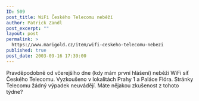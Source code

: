 ```yaml
---
ID: 509
post_title: WiFi Českého Telecomu neběží
author: Patrick Zandl
post_excerpt: ""
layout: post
permalink: >
  https://www.marigold.cz/item/wifi-ceskeho-telecomu-nebezi
published: true
post_date: 2003-09-16 17:39:00
---
```

Pravděpodobně od včerejšího dne (kdy mám první hlášení)&#160;neběží WiFi síť Českého Telecomu. Vyzkoušeno v lokalitách Prahy 1 a Paláce Flóra. Stránky Telecomu žádný výpadek neuvádějí. Máte nějakou zkušenost z tohoto týdne?